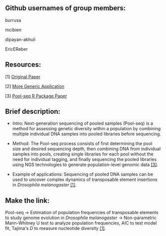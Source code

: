 ## Github usernames of group members:

burrusa

mcibien

dipayan-akhuli

EricEReber

## Resources:

[1] [Original Paper](https://journals.plos.org/plosgenetics/article?id=10.1371/journal.pgen.1002487#s4)

[2] [More Generic Application](https://www.nature.com/articles/srep33735)

[3] [Pool-seq R Package Paper](https://besjournals.onlinelibrary.wiley.com/doi/full/10.1111/2041-210X.14185#:~:text=Pool%2Dseq%20is%20a%20sequencing,together%20and%20sequencing%20them%20collectively)

## Brief description:

-   Intro: Next-generation sequencing of pooled samples (Pool-seq) is a method for assessing genetic diversity within a population by combining multiple individual DNA samples into pooled libraries before sequencing.

-   Method: The Pool-seq process consists of first determining the pool size and desired sequencing depth, then combining DNA from individual samples into pools, creating single libraries for each pool without the need for individual tagging, and finally sequencing the pooled libraries using NGS technologies to generate population-level genomic data [[3]](https://besjournals.onlinelibrary.wiley.com/doi/full/10.1111/2041-210X.14185#:~:text=Pool%2Dseq%20is%20a%20sequencing,together%20and%20sequencing%20them%20collectively).

-   Example of applications: Sequencing of pooled DNA samples can be used to uncover complex dynamics of transposable element insertions in *Drosophila melanogaster* [[1]](https://journals.plos.org/plosgenetics/article?id=10.1371/journal.pgen.1002487#s4).

## Make the link:

Pool-seq -\> Estimation of population frequencies of transposable elements to study genome evolution in *Drosophila melanogaster* -\> Non-parametric Mann-Whitney U test to analyze population frequencies, AIC to test model fit, Tajima's *D* to measure nucleotide diversity [[1]](https://journals.plos.org/plosgenetics/article?id=10.1371/journal.pgen.1002487#s4).
